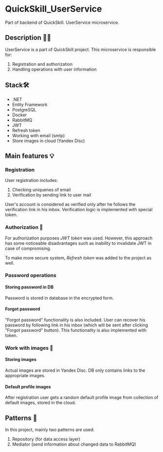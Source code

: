 # QuickSkill_UserService
Part of backend of QuickSkill. UserService microservice.
## Description 👨‍💻
UserService is a part of QuickSkill project. This microservice is responsible for:
1. Registration and authorization
2. Handling operations with user information
## Stack🛠️
- .NET
- Entity Framework
- PostgreSQL
- Docker
- RabbitMQ
- JWT
- Refresh token
- Working with email (smtp)
- Store images in cloud (Yandex Disc)
## Main features 💡
### Registration 
User registration includes:
1. Checking uniquenes of email
2. Verification by sending link to user mail

User's account is considered as verified only after he follows the verification link in his inbox. Verification logic is implemented with special token. 

### Authorization 🔐
For authorization purposes _JWT token_ was used. However, this approach has some noticeable disadvantages such as inability to invalidate JWT in case of compromising. 

To make more secure system, _Refresh token_ was added to the project as well.

### Password operations 
#### Storing password in DB
Password is stored in database in the encrypted form. 
#### Forgot password
"Forgot password" functionality is also included. User can recover his password by following link in his inbox (which will be sent after clicking "Forgot password" button). This functionality is also implemented with token. 

### Work with images 🌅
#### Storing images
Actual images are stored in Yandex Disc. DB only contains links to the appropriate images. 
#### Default profile images
After registration user gets a random default profile image from collection of default images, stored in the cloud. 


## Patterns 📝
In this project, mainly two patterns are used:
1. Repository (for data access layer)
2. Mediator (send information about changed data to RabbitMQ)
